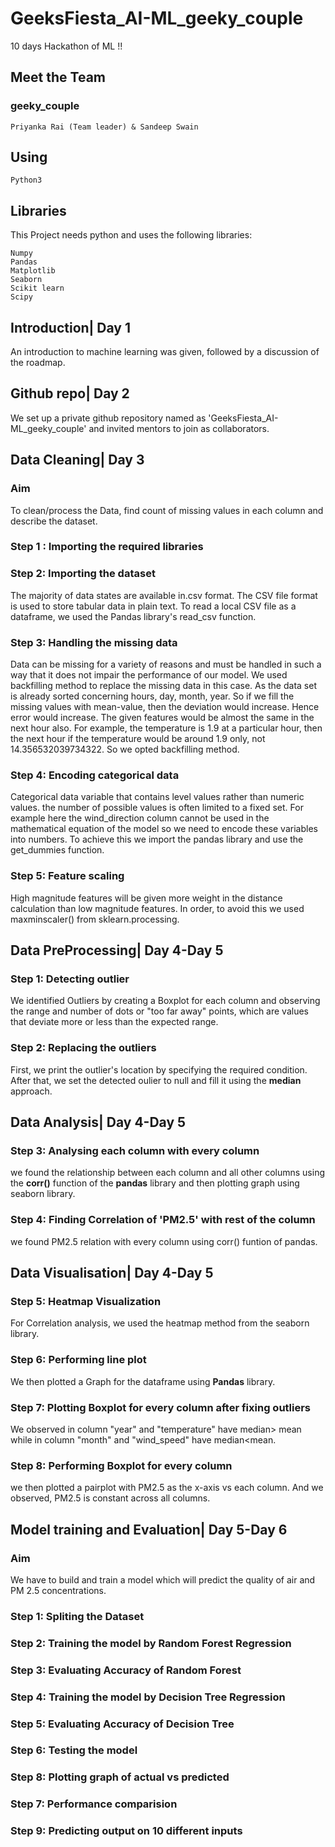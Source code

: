 # GeeksFiesta_AI-ML_geeky_couple
 10 days Hackathon of ML !!
 ## Meet the Team
 ### geeky_couple
    Priyanka Rai (Team leader) & Sandeep Swain
 ## Using
    Python3  
 ## Libraries
  This Project needs python and uses the following libraries:
    
    Numpy
    Pandas 
    Matplotlib 
  	Seaborn
    Scikit learn
    Scipy
 ## Introduction| Day 1
  An introduction to machine learning was given, followed by a discussion of the roadmap.
 ## Github repo| Day 2
  We set up a private github repository named as 'GeeksFiesta_AI-ML_geeky_couple' and invited mentors to join as collaborators.
 ## Data Cleaning| Day 3
 ### Aim
  To clean/process the Data, find count of missing values in each column and describe the dataset.
  
### Step 1 : Importing the required libraries

### Step 2: Importing the dataset
 The majority of data states are available in.csv format. The CSV file format is used to store tabular data in plain text. To read a local CSV file as a dataframe, we used the  Pandas library's read_csv function.
 
### Step 3: Handling the missing data
 Data can be missing for a variety of reasons and must be handled in such a way that it does not impair the performance of our model. We used backfilling method to replace the missing data in this case.
As the data set is already sorted concerning hours, day, month, year. So if we fill the missing values with mean-value, then the deviation would increase. Hence error would increase. The given features would be almost the same in the next hour also. For example, the temperature is 1.9 at a particular hour, then the next hour if the temperature would be around 1.9 only, not 14.356532039734322. So we opted backfilling method.

### Step 4: Encoding categorical data 
 Categorical data variable that contains level values rather than numeric values. the number of possible values is often limited to a fixed set. For example here the wind_direction column cannot be used in the mathematical equation of the model so we need to encode these variables into numbers. To achieve this we import the pandas library and use the get_dummies function.
        
### Step 5: Feature scaling
 High magnitude features will be given more weight in the distance calculation than low magnitude features. In order, to avoid this we used maxminscaler() from sklearn.processing.
## Data PreProcessing| Day 4-Day 5
### Step 1: Detecting outlier 
 We identified Outliers by creating a Boxplot for each column and observing the range and number of dots or "too far away" points, which are values that deviate more or less than the expected range.
### Step 2: Replacing the outliers
First, we print the outlier's location by specifying the required condition. After that, we set the detected oulier to null and fill it using the **median** approach.

## Data Analysis| Day 4-Day 5
### Step 3: Analysing each column with every column
we found the relationship between each column and all other columns using the **corr()** function of the **pandas** library and then plotting graph using seaborn library.
 
### Step 4: Finding Correlation of 'PM2.5' with rest of the column
we found PM2.5 relation with every column using corr() funtion of pandas.

## Data Visualisation| Day 4-Day 5
### Step 5: Heatmap Visualization
 For Correlation analysis, we used the heatmap method from the seaborn library.
### Step 6: Performing line plot
 We then plotted a Graph for the dataframe using **Pandas** library.
### Step 7: Plotting Boxplot for every column after fixing outliers
 We observed in column "year" and "temperature" have median> mean while in column "month" and "wind_speed" have median<mean.
### Step 8: Performing Boxplot for every column
we then plotted a pairplot with PM2.5 as the x-axis vs each column. And we observed, PM2.5 is constant across all columns.
## Model training and Evaluation| Day 5-Day 6
### Aim
  We have to build and train a model which will predict the quality of air and PM 2.5 concentrations.
### Step 1: Spliting the Dataset
### Step 2: Training the model by Random Forest Regression
### Step 3: Evaluating Accuracy of Random Forest 
### Step 4: Training the model by Decision Tree Regression
### Step 5: Evaluating Accuracy of  Decision Tree
### Step 6: Testing the model
### Step 8: Plotting graph of actual vs predicted
### Step 7: Performance comparision
### Step 9: Predicting output on 10 different inputs


    

 
     

